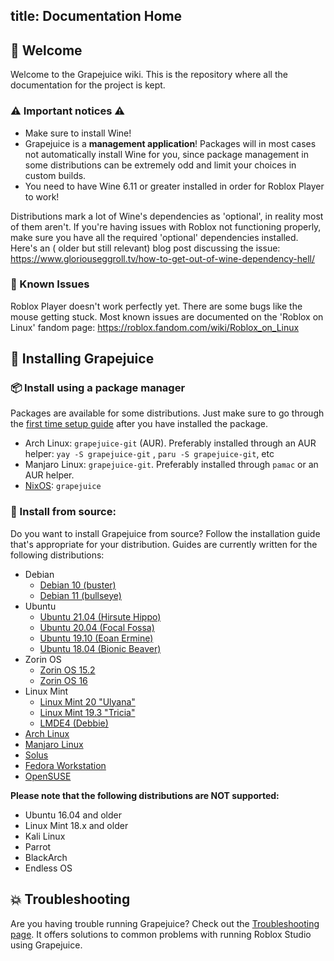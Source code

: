 title: Documentation Home
---

## 👋 Welcome

Welcome to the Grapejuice wiki. This is the repository where all the documentation for the project is kept.

### ⚠ Important notices ⚠

- Make sure to install Wine!
- Grapejuice is a **management application**! Packages will in most cases not automatically install Wine for you, since
  package management in some distributions can be extremely odd and limit your choices in custom builds.
- You need to have Wine 6.11 or greater installed in order for Roblox Player to work!

Distributions mark a lot of Wine's dependencies as 'optional', in reality most of them aren't. If you're having issues
with Roblox not functioning properly, make sure you have all the required 'optional' dependencies installed. Here's an (
older but still relevant) blog post discussing the
issue: https://www.gloriouseggroll.tv/how-to-get-out-of-wine-dependency-hell/

### 🐞 Known Issues

Roblox Player doesn't work perfectly yet. There are some bugs like the mouse getting stuck. Most known issues are
documented on the 'Roblox on Linux' fandom page: https://roblox.fandom.com/wiki/Roblox_on_Linux

## 🚀 Installing Grapejuice

### 📦 Install using a package manager

Packages are available for some distributions. Just make sure to go through
the [first time setup guide](https://gitlab.com/brinkervii/grapejuice/-/wikis/Guides/First-time-setup) after you have
installed the package.

- Arch Linux: `grapejuice-git` (AUR). Preferably installed through an AUR helper: `yay -S grapejuice-git`
  , `paru -S grapejuice-git`, etc
- Manjaro Linux: `grapejuice-git`. Preferably installed through `pamac` or an AUR helper.
- [NixOS](https://github.com/NixOS/nixpkgs/pull/127397): `grapejuice`

### 📄 Install from source:

Do you want to install Grapejuice from source? Follow the installation guide that's appropriate for your distribution.
Guides are currently written for the following distributions:

- Debian
  - [Debian 10 (buster)](Installing-from-source/Debian-10-and-similar)
  - [Debian 11 (bullseye)](Installing-from-source/Debian-10-and-similar)
- Ubuntu
  - [Ubuntu 21.04 (Hirsute Hippo)](Installing-from-source/Debian-10-and-similar)
  - [Ubuntu 20.04 (Focal Fossa)](Installing-from-source/Debian-10-and-similar)
  - [Ubuntu 19.10 (Eoan Ermine)](Installing-from-source/Debian-10-and-similar)
  - [Ubuntu 18.04 (Bionic Beaver)](Installing-from-source/Ubuntu-18.04-and-similar)
- Zorin OS
  - [Zorin OS 15.2](Installing-from-source/Ubuntu-18.04-and-similar)
  - [Zorin OS 16](Installing-from-source/Debian-10-and-similar)
- Linux Mint
  - [Linux Mint 20 "Ulyana"](Installing-from-source/Debian-10-and-similar)
  - [Linux Mint 19.3 "Tricia"](Installing-from-source/Ubuntu-18.04-and-similar)
  - [LMDE4 (Debbie)](Installing-from-source/Debian-10-and-similar)
- [Arch Linux](Installing-from-source/Arch-Linux-and-similar)
- [Manjaro Linux](Installing-from-source/Arch-Linux-and-similar)
- [Solus](Installing-from-source/Solus)
- [Fedora Workstation](Installing-from-source/Fedora-Workstation)
- [OpenSUSE](Installing-from-source/OpenSUSE)

**Please note that the following distributions are NOT supported:**

- Ubuntu 16.04 and older
- Linux Mint 18.x and older
- Kali Linux
- Parrot
- BlackArch
- Endless OS

## 💥 Troubleshooting

Are you having trouble running Grapejuice? Check out the [Troubleshooting page](Troubleshooting). It offers solutions to
common problems with running Roblox Studio using Grapejuice.
